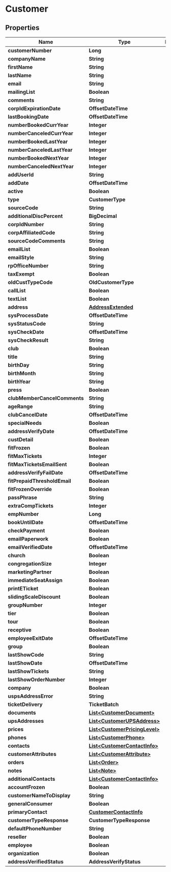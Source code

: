 

# Customer


## Properties

| Name | Type | Description | Notes |
|------------ | ------------- | ------------- | -------------|
|**customerNumber** | **Long** |  |  [optional] |
|**companyName** | **String** |  |  [optional] |
|**firstName** | **String** |  |  [optional] |
|**lastName** | **String** |  |  [optional] |
|**email** | **String** |  |  [optional] |
|**mailingList** | **Boolean** |  |  [optional] |
|**comments** | **String** |  |  [optional] |
|**corpIdExpirationDate** | **OffsetDateTime** |  |  [optional] |
|**lastBookingDate** | **OffsetDateTime** |  |  [optional] |
|**numberBookedCurrYear** | **Integer** |  |  [optional] |
|**numberCanceledCurrYear** | **Integer** |  |  [optional] |
|**numberBookedLastYear** | **Integer** |  |  [optional] |
|**numberCanceledLastYear** | **Integer** |  |  [optional] |
|**numberBookedNextYear** | **Integer** |  |  [optional] |
|**numberCanceledNextYear** | **Integer** |  |  [optional] |
|**addUserId** | **String** |  |  [optional] |
|**addDate** | **OffsetDateTime** |  |  [optional] |
|**active** | **Boolean** |  |  [optional] |
|**type** | **CustomerType** |  |  |
|**sourceCode** | **String** |  |  [optional] |
|**additionalDiscPercent** | **BigDecimal** |  |  [optional] |
|**corpIdNumber** | **String** |  |  [optional] |
|**corpAffiliatedCode** | **String** |  |  [optional] |
|**sourceCodeComments** | **String** |  |  [optional] |
|**emailList** | **Boolean** |  |  [optional] |
|**emailStyle** | **String** |  |  [optional] |
|**rpOfficeNumber** | **String** |  |  [optional] |
|**taxExempt** | **Boolean** |  |  [optional] |
|**oldCustTypeCode** | **OldCustomerType** |  |  [optional] |
|**callList** | **Boolean** |  |  [optional] |
|**textList** | **Boolean** |  |  [optional] |
|**address** | [**AddressExtended**](AddressExtended.md) |  |  |
|**sysProcessDate** | **OffsetDateTime** |  |  [optional] |
|**sysStatusCode** | **String** |  |  [optional] |
|**sysCheckDate** | **OffsetDateTime** |  |  [optional] |
|**sysCheckResult** | **String** |  |  [optional] |
|**club** | **Boolean** |  |  [optional] |
|**title** | **String** |  |  [optional] |
|**birthDay** | **String** |  |  [optional] |
|**birthMonth** | **String** |  |  [optional] |
|**birthYear** | **String** |  |  [optional] |
|**press** | **Boolean** |  |  [optional] |
|**clubMemberCancelComments** | **String** |  |  [optional] |
|**ageRange** | **String** |  |  [optional] |
|**clubCancelDate** | **OffsetDateTime** |  |  [optional] |
|**specialNeeds** | **Boolean** |  |  [optional] |
|**addressVerifyDate** | **OffsetDateTime** |  |  [optional] |
|**custDetail** | **Boolean** |  |  [optional] |
|**fitFrozen** | **Boolean** |  |  [optional] |
|**fitMaxTickets** | **Integer** |  |  [optional] |
|**fitMaxTicketsEmailSent** | **Boolean** |  |  [optional] |
|**addressVerifyFailDate** | **OffsetDateTime** |  |  [optional] |
|**fitPrepaidThresholdEmail** | **Boolean** |  |  [optional] |
|**fitFrozenOverride** | **Boolean** |  |  [optional] |
|**passPhrase** | **String** |  |  [optional] |
|**extraCompTickets** | **Integer** |  |  [optional] |
|**empNumber** | **Long** |  |  [optional] |
|**bookUntilDate** | **OffsetDateTime** |  |  [optional] |
|**checkPayment** | **Boolean** |  |  [optional] |
|**emailPaperwork** | **Boolean** |  |  [optional] |
|**emailVerifiedDate** | **OffsetDateTime** |  |  [optional] |
|**church** | **Boolean** |  |  [optional] |
|**congregationSize** | **Integer** |  |  [optional] |
|**marketingPartner** | **Boolean** |  |  [optional] |
|**immediateSeatAssign** | **Boolean** |  |  [optional] |
|**printETicket** | **Boolean** |  |  [optional] |
|**slidingScaleDiscount** | **Boolean** |  |  [optional] |
|**groupNumber** | **Integer** |  |  [optional] |
|**tier** | **Boolean** |  |  [optional] |
|**tour** | **Boolean** |  |  [optional] |
|**receptive** | **Boolean** |  |  [optional] |
|**employeeExitDate** | **OffsetDateTime** |  |  [optional] |
|**group** | **Boolean** |  |  [optional] |
|**lastShowCode** | **String** |  |  [optional] |
|**lastShowDate** | **OffsetDateTime** |  |  [optional] |
|**lastShowTickets** | **String** |  |  [optional] |
|**lastShowOrderNumber** | **Integer** |  |  [optional] |
|**company** | **Boolean** |  |  [optional] |
|**uspsAddressError** | **String** |  |  [optional] |
|**ticketDelivery** | **TicketBatch** |  |  [optional] |
|**documents** | [**List&lt;CustomerDocument&gt;**](CustomerDocument.md) |  |  [optional] |
|**upsAddresses** | [**List&lt;CustomerUPSAddress&gt;**](CustomerUPSAddress.md) |  |  [optional] |
|**prices** | [**List&lt;CustomerPricingLevel&gt;**](CustomerPricingLevel.md) |  |  [optional] |
|**phones** | [**List&lt;CustomerPhone&gt;**](CustomerPhone.md) |  |  [optional] |
|**contacts** | [**List&lt;CustomerContactInfo&gt;**](CustomerContactInfo.md) |  |  [optional] |
|**customerAttributes** | [**List&lt;CustomerAttribute&gt;**](CustomerAttribute.md) |  |  [optional] |
|**orders** | [**List&lt;Order&gt;**](Order.md) |  |  [optional] |
|**notes** | [**List&lt;Note&gt;**](Note.md) |  |  [optional] |
|**additionalContacts** | [**List&lt;CustomerContactInfo&gt;**](CustomerContactInfo.md) |  |  [optional] |
|**accountFrozen** | **Boolean** |  |  [optional] |
|**customerNameToDisplay** | **String** |  |  [optional] |
|**generalConsumer** | **Boolean** |  |  [optional] |
|**primaryContact** | [**CustomerContactInfo**](CustomerContactInfo.md) |  |  [optional] |
|**customerTypeResponse** | **CustomerTypeResponse** |  |  [optional] |
|**defaultPhoneNumber** | **String** |  |  [optional] |
|**reseller** | **Boolean** |  |  [optional] |
|**employee** | **Boolean** |  |  [optional] |
|**organization** | **Boolean** |  |  [optional] |
|**addressVerifiedStatus** | **AddressVerifyStatus** |  |  [optional] |



